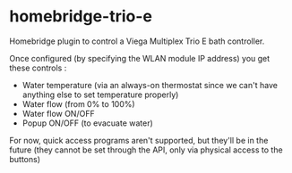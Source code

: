 # homebridge-trio-e

Homebridge plugin to control a Viega Multiplex Trio E bath controller.

Once configured (by specifying the WLAN module IP address) you get these controls :

- Water temperature (via an always-on thermostat since we can't have anything else to set temperature properly)
- Water flow (from 0% to 100%)
- Water flow ON/OFF
- Popup ON/OFF (to evacuate water)

For now, quick access programs aren't supported, but they'll be in the future (they cannot be set through the API, only via physical access to the buttons)